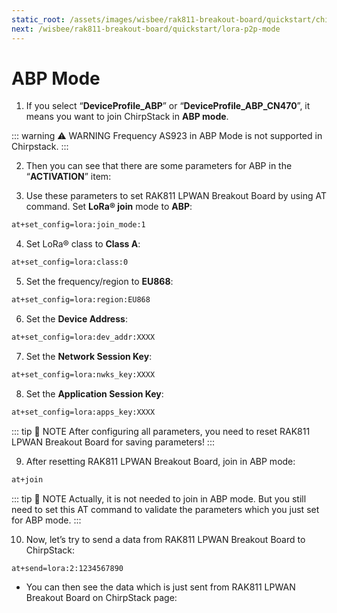 ```yaml
---
static_root: /assets/images/wisbee/rak811-breakout-board/quickstart/chirpstack-abp-mode
next: /wisbee/rak811-breakout-board/quickstart/lora-p2p-mode
---
```


# ABP Mode

1. If you select “**DeviceProfile_ABP**” or “**DeviceProfile_ABP_CN470**”, it means you want to join ChirpStack in **ABP mode**.

::: warning ⚠️ WARNING
Frequency AS923 in ABP Mode is not supported in Chirpstack.
:::

<rk-img
  :src="`${$frontmatter.static_root}/bhpdwgda7tdz2eqduf4b.png`"
  width="100%"
  figure-number="1"
  caption="Chirpstack ABP Activation"
/>

2. Then you can see that there are some parameters for ABP in the “**ACTIVATION**” item:

<rk-img
  :src="`${$frontmatter.static_root}/ypjzi1ho8i1edi2so2ak.png`"
  width="100%"
  figure-number="2"
  caption="Chirpstack ABP Activation Parameters Needed"
/>

3. Use these parameters to set RAK811 LPWAN Breakout Board by using AT command. Set **LoRa® join** mode to **ABP**:

```bash
at+set_config=lora:join_mode:1
```

<rk-img
  :src="`${$frontmatter.static_root}/iqptivjfhqaf9rkoxfwb.jpg`"
  width="60%"
  figure-number="3"
  caption="Chirpstack ABP Join Mode via RAK Serial Port Tool"
/>

4. Set LoRa® class to **Class A**:

```bash
at+set_config=lora:class:0
```

<rk-img
  :src="`${$frontmatter.static_root}/kkm5pwzhi44aif78akij.jpg`"
  width="60%"
  figure-number="4"
  caption="Chirpstack ABP Set Class via RAK Serial Port Tool"
/>

5. Set the frequency/region to **EU868**:

```bash
at+set_config=lora:region:EU868
```

<rk-img
  :src="`${$frontmatter.static_root}/hybihb6l6knq8lccnm1h.jpg`"
  width="60%"
  figure-number="5"
  caption="Chirpstack ABP Set Region/Frequency via RAK Serial Port Tool"
/>

6. Set the **Device Address**:

```bash
at+set_config=lora:dev_addr:XXXX
```

<rk-img
  :src="`${$frontmatter.static_root}/tpqvwwbxnmlwzqcfgozy.jpg`"
  width="60%"
  figure-number="6"
  caption="Chirpstack ABP Set Device Address via RAK Serial Port Tool"
/>

7. Set the **Network Session Key**:

```bash
at+set_config=lora:nwks_key:XXXX
```

<rk-img
  :src="`${$frontmatter.static_root}/gzryq4icdnjuxykqgfhz.jpg`"
  width="60%"
  figure-number="7"
  caption="Chirpstack ABP Set Network Session Key via RAK Serial Port Tool"
/>

8. Set the **Application Session Key**:

```bash
at+set_config=lora:apps_key:XXXX
```

<rk-img
  :src="`${$frontmatter.static_root}/czhbmtdl7or1c2d6katt.jpg`"
  width="60%"
  figure-number="8"
  caption="Chirpstack ABP Set Application Session Key via RAK Serial Port Tool"
/>

::: tip 📝 NOTE
After configuring all parameters, you need to reset RAK811 LPWAN Breakout Board for saving parameters!
:::

9. After resetting RAK811 LPWAN Breakout Board, join in ABP mode:

```bash
at+join
```

<rk-img
  :src="`${$frontmatter.static_root}/b3oaamuv6fom8bydg1mi.jpg`"
  width="60%"
  figure-number="9"
  caption="Chirpstack ABP Join via RAK Serial Port Tool"
/>

::: tip 📝 NOTE
Actually, it is not needed to join in ABP mode. But you still need to set this AT command to
validate the parameters which you just set for ABP mode.
:::

10. Now, let’s try to send a data from RAK811 LPWAN Breakout Board to ChirpStack:

```bash
at+send=lora:2:1234567890
```

<rk-img
  :src="`${$frontmatter.static_root}/elbbdyduu3bbgnopsvns.jpg`"
  width="60%"
  figure-number="10"
  caption="Chirpstack Sample Data Sent via RAK Serial Port Tool"
/>

- You can then see the data which is just sent from RAK811 LPWAN Breakout Board on ChirpStack page:

<rk-img
  :src="`${$frontmatter.static_root}/hqqusvgjrzhbgouuqf36.png`"
  width="100%"
  figure-number="11"
  caption="Chirpstack Data Received Preview"
/>
